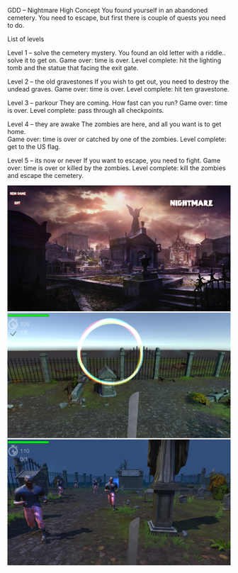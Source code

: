 GDD – Nightmare
High Concept
You found yourself in an abandoned cemetery.
You need to escape, but first there is couple of quests you need to do.

List of levels

Level 1 – solve the cemetery mystery.
You found an old letter with a riddle.. solve it to get on.
Game over: time is over.
Level complete: hit the lighting tomb and the statue that facing the exit gate.

Level 2 – the old gravestones
If you wish to get out, you need to destroy the undead graves.
Game over: time is over.
Level complete: hit ten gravestone.

Level 3 – parkour
They are coming. How fast can you run?
Game over: time is over.
Level complete: pass through all checkpoints.

Level 4 – they are awake
The zombies are here, and all you want is to get home.	
Game over: time is over or catched by one of the zombies.
Level complete: get to the US flag.

Level 5 – its now or never
If you want to escape, you need to fight.
Game over: time is over or killed by the zombies.
Level complete: kill the zombies and escape the cemetery.

![](Screenshots/screenshot1.png)
![](Screenshots/screenshot2.png)
![](Screenshots/screenshot3.png)
